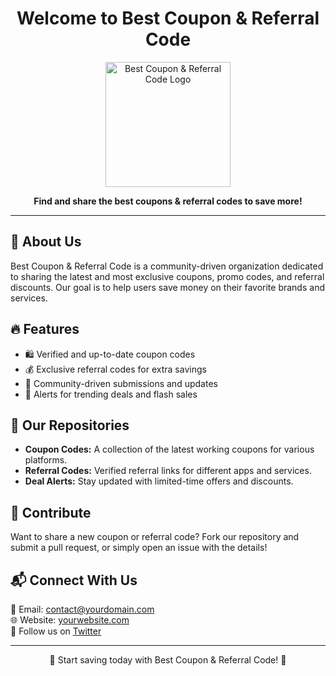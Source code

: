 <h1 align="center">Welcome to Best Coupon & Referral Code</h1>

<p align="center">
  <img src="https://www.shutterstock.com/shutterstock/videos/3671154033/thumb/6.jpg?ip=x480" alt="Best Coupon & Referral Code Logo" width="200">
</p>

<p align="center">
  <strong>Find and share the best coupons & referral codes to save more!</strong>
</p>

---

<h2>📌 About Us</h2>
<p>Best Coupon & Referral Code is a community-driven organization dedicated to sharing the latest and most exclusive coupons, promo codes, and referral discounts. Our goal is to help users save money on their favorite brands and services.</p>

<h2>🔥 Features</h2>
<ul>
  <li>🛍️ Verified and up-to-date coupon codes</li>
  <li>💰 Exclusive referral codes for extra savings</li>
  <li>🚀 Community-driven submissions and updates</li>
  <li>📢 Alerts for trending deals and flash sales</li>
</ul>

<h2>📂 Our Repositories</h2>
<ul>
  <li><strong>Coupon Codes:</strong> A collection of the latest working coupons for various platforms.</li>
  <li><strong>Referral Codes:</strong> Verified referral links for different apps and services.</li>
  <li><strong>Deal Alerts:</strong> Stay updated with limited-time offers and discounts.</li>
</ul>

<h2>🤝 Contribute</h2>
<p>Want to share a new coupon or referral code? Fork our repository and submit a pull request, or simply open an issue with the details!</p>

<h2>📬 Connect With Us</h2>
<p>
  📧 Email: <a href="mailto:contact@yourdomain.com">contact@yourdomain.com</a><br>
  🌐 Website: <a href="https://yourwebsite.com">yourwebsite.com</a><br>
  📲 Follow us on <a href="https://twitter.com/yourhandle">Twitter</a>
</p>

---

<p align="center">💸 Start saving today with Best Coupon & Referral Code! 💸</p>
